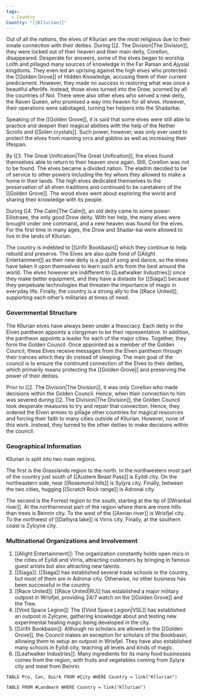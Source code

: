 ```yaml
---
tags:
  - Country
Country: "[[Kllurian]]"
---
```

Out of all the nations, the elves of Kllurian are the most religious due to their innate connection with their deities. During [[2. The Division|The Division]], they were locked out of their heaven and their main deity, Corellon, disappeared. Desperate for answers, some of the elves began to worship Lolth and pillaged many sources of knowledge in the Far Ranian and Ajysial kingdoms. They even led an uprising against the high elves who protected the [[Golden Grove]] of Hidden Knowledge, accusing them of their current predicament. However, they made no success in restoring what was once a beautiful afterlife. Instead, those elves turned into the Drow, scorned by all the countries of Nol. There were also other elves who served a new deity, the Raven Queen, who promised a way into heaven for all elves. However, their operations were sabotaged, turning her helpers into the Shadarkai. 

Speaking of the [[Golden Grove]], it is said that some elves were still able to practice and deepen their magical abilities with the help of the Nether Scrolls and [[Solen crystals]]. Such power, however, was only ever used to protect the elves from roaming orcs and goblins as well as increasing their lifespan.

By [[3. The Great Unification|The Great Unification]], the elves found themselves able to return to their heaven once again. Still, Corellon was not to be found. The elves became a divided nation. The eladrin decided to be of service to other powers including the fey whom they allowed to make a home in their lands. The high elves dedicated themselves to the preservation of all elven traditions and continued to be caretakers of the [[Golden Grove]]. The wood elves went about exploring the world and sharing their knowledge with its people. 

During [[4. The Calm|The Calm]], an old deity came to some power: Eilistraee, the only good Drow deity. With her help, the many elves were brought under one command, and a new heaven was found for the elves. For the first time in many ages, the Drow and Shadar-kai were allowed to live in the lands of Kllurian.

The country is indebted to [[Urifir Bookbasin]] which they continue to help rebuild and preserve. The Elves are also quite fond of [[Alight Entertainment]] as their new deity is a god of song and dance, so the elves have taken it upon themselves to learn such arts from the best around the world. The elves however are indifferent to [[Leafwalker Industries]] since they make better equipment, and they have a distaste for [[Siaga]] because they perpetuate technologies that threaten the importance of magic in everyday life. Finally, the country is a strong ally to the [[Race United]], supporting each other’s militaries at times of need.

### Governmental Structure

The Kllurian elves have always been under a theocracy. Each deity in the Elven pantheon appoints a clergyman to be their representative. In addition, the pantheon appoints a leader for each of the major cities. Together, they form the Golden Council. Once appointed as a member of the Golden Council, these Elves receive messages from the Elven pantheon through their trances which they do instead of sleeping. The main goal of the council is to ensure the continued connection of the Elves to their deities, which primarily means protecting the [[Golden Grove]] and preserving the power of their deities. 

Prior to [[2. The Division|The Division]], it was only Corellon who made decisions within the Golden Council. Hence, when their connection to him was severed during [[2. The Division|The Division]], the Golden Council took desperate measures to try and repair that connection. Hence, they ordered the Elven armies to pillage other countries for magical resources and forcing their faith to many cities outside of Kllurian. However, none of this work. Instead, they turned to the other deities to make decisions within the council. 

### Geographical Information

Kllurian is split into two main regions. 

The first is the Grasslands region to the north. In the northwestern most part of the country just south of [[Austere Beast Pass]] is Eyildi city. On the northeastern side, near [[Rosemond hills]] is Sylyra city. Finally, between the two cities, hugging [[Scratch Rock range]] is Adronai city. 

The second is the Forrest region to the south, starting at the tip of [[Wranbal river]]. At the northernmost part of the region where there are more hills than trees is Beinrin city. To the west of the [[Aerian river]] is Wrisfjel city. To the northwest of [[Dathyra lake]] is Virris city. Finally, at the southern coast is Zylcyne city. 

### Multinational Organizations and Involvement

1. [[Alight Entertainment]]: The organization constantly holds open mics in the cities of Eyildi and Virris, attracting customers by bringing in famous guest artists but also attracting new talents. 
2. [[Siaga]]: [[Siaga]] has established several trade schools in the country, but most of them are in Adronai city. Otherwise, no other business has been successful in the country. 
3. [[Race United]]: [[Race United|RU]] has established a major military outpost in Wrisfjel, providing 24/7 watch on the [[Golden Grove]] and the Tree.
4. [[Void Space Legion]]: The [[Void Space Legion|VSL]] has established an outpost in Zylcyne, gathering knowledge about and testing new experimental healing magic being developed in the city. 
5. [[Urifir Bookbasin]]: Although no scholars are allowed in the [[Golden Grove]], the Council makes an exception for scholars of the Bookbasin, allowing them to setup an outpost in Wrisfjel. They have also established many schools in Eyildi city, teaching all levels and kinds of magic. 
6. [[Leafwalker Industries]]: Many ingredients for its many food businesses comes from the region, with fruits and vegetables coming from Sylyra city and meat from Beinrin.

```dataview
TABLE Pro, Con, Quirk FROM #City WHERE Country = link("Kllurian")

```
```dataview
TABLE FROM #Landmark WHERE Country = link("Kllurian")

```

